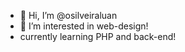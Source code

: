 - 👋 Hi, I’m @osilveiraluan
- 👀 I’m interested in web-design!
- currently learning PHP and back-end!
